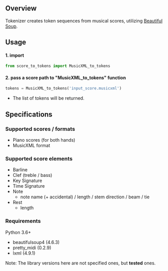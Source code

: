 ## Overview

Tokenizer creates token sequences from musical scores, utilizing [Beautiful Soup](https://www.crummy.com/software/BeautifulSoup/).

## Usage

#### 1. import

```python
from score_to_tokens import MusicXML_to_tokens
```

#### 2. pass a score path to "MusicXML_to_tokens" function

```Python
tokens = MusicXML_to_tokens('input_score.musicxml')
```

- The list of tokens will be returned.

## Specifications

### Supported scores / formats

- Piano scores (for both hands)
- MusicXML format

### Supported score elements

- Barline
- Clef (treble / bass)
- Key Signature
- Time Signature
- Note
  - note name (+ accidental) / length / stem direction / beam / tie  
- Rest
  - length

### Requirements

Python 3.6+

- beautifulsoup4 (4.6.3)
- pretty_midi (0.2.9)
- lxml (4.9.1)

Note: The library versions here are not specified ones, but **tested** ones.
